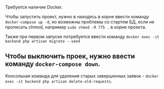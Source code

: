 Требуется наличие Docker.


Чтобы запустить проект, нужно в находясь в корне ввести команду `docker-compose up -d`, но возможны проблемы со стартом БД, если не прописать chmod, например `sudo chmod -R 775 .` в корне проекта.

Также при первом запуске потребуется ввести команду `docker exec -it backend php artisan migrate --seed`

Чтобы выключить проек, нужно ввести команду `docker-compose down`.
---

Консольная команда для удаления старых завершенных заявок - `docker exec -it backend php artisan delete-old-requests`.
